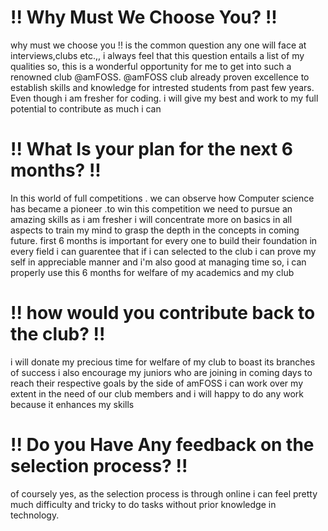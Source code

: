# !! Why Must We Choose You? !!

why must we choose you !! is the common question any one will face at interviews,clubs etc.,,
i always feel that this question entails a list of my qualities so,
this is a wonderful opportunity for me to get into such a renowned club @amFOSS.
@amFOSS club already proven excellence to establish skills and knowledge for intrested students from past few years.
Even though i am fresher for coding. i will give my best and work to my full potential to contribute as much i can



# !! What Is your plan for the next 6 months? !!

In this world of full competitions . we can observe how Computer science has became a pioneer .to win this competition we need to pursue an amazing skills
as i am fresher i will concentrate more on basics in all aspects to train my mind to grasp the depth in the concepts in coming future.
first 6 months  is important for every one to build their foundation in every field
i can guarentee that if i can selected to the club i can prove my self in appreciable manner
and i'm also good at managing time so, i can properly use this 6 months for welfare of my academics and my club



# !! how would you contribute back to the club? !!

i will donate my precious time for welfare of my club to boast its branches of success
i also encourage my juniors who are joining in coming days to reach their respective goals by the side of amFOSS
i can work over my extent in the need of our club members and i will happy to do any work because it enhances my skills



# !! Do you Have Any feedback on the selection process? !!

of coursely yes, as the selection process is through online i can feel pretty much difficulty and tricky to do tasks without prior knowledge in technology.


